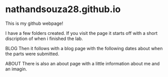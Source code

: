 # nathandsouza28.github.io
This is my github webpage!

I have a few folders created. If you visit the page it starts off with a short discription of when i finished the lab.

BLOG
Then it follows with a blog page with the following dates about when the parts were submitted.

ABOUT
There is also an about page with a little information about me and an imagin.


